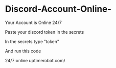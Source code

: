 # Discord-Account-Online-
Your Account is Online 24/7

Paste your discord token in the secrets

In the secrets type "token"

And run this code 

24/7 online 
uptimerobot.com/

